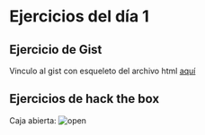 # Ejercicios del día 1

## Ejercicio de Gist

Vinculo al gist con esqueleto del archivo html [aquí](https://gist.github.com/ElenaMLopez/ae73ae7d14e2eb364dadc506e402ea7e)

## Ejercicios de hack the box

Caja abierta:
![open](./hack_the_box.jpg)
